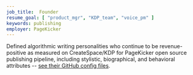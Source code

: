 ```yaml
---
job_title:  Founder
resume_goal: [ "product_mgr", "KDP_team", "voice_pm" ]
keywords: publishing
employer: PageKicker
---
```

Defined algorithmic writing personalities who continue to be revenue-positive as measured on CreateSpace/KDP for PageKicker open source publishing pipeline, including stylistic, biographical, and behavioral attributes -- [see their GitHub config files](https://github.com/fredzannarbor/pagekicker-community/tree/master/conf/jobprofiles).